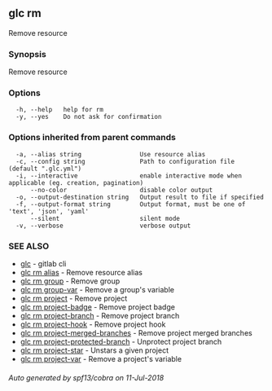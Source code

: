 ## glc rm

Remove resource

### Synopsis

Remove resource

### Options

```
  -h, --help   help for rm
  -y, --yes    Do not ask for confirmation
```

### Options inherited from parent commands

```
  -a, --alias string                Use resource alias
  -c, --config string               Path to configuration file (default ".glc.yml")
  -i, --interactive                 enable interactive mode when applicable (eg. creation, pagination)
      --no-color                    disable color output
  -o, --output-destination string   Output result to file if specified
  -f, --output-format string        Output format, must be one of 'text', 'json', 'yaml'
      --silent                      silent mode
  -v, --verbose                     verbose output
```

### SEE ALSO

* [glc](glc.md)	 - gitlab cli
* [glc rm alias](glc_rm_alias.md)	 - Remove resource alias
* [glc rm group](glc_rm_group.md)	 - Remove group
* [glc rm group-var](glc_rm_group-var.md)	 - Remove a group's variable
* [glc rm project](glc_rm_project.md)	 - Remove project
* [glc rm project-badge](glc_rm_project-badge.md)	 - Remove project badge
* [glc rm project-branch](glc_rm_project-branch.md)	 - Remove project branch
* [glc rm project-hook](glc_rm_project-hook.md)	 - Remove project hook
* [glc rm project-merged-branches](glc_rm_project-merged-branches.md)	 - Remove project merged branches
* [glc rm project-protected-branch](glc_rm_project-protected-branch.md)	 - Unprotect project branch
* [glc rm project-star](glc_rm_project-star.md)	 - Unstars a given project
* [glc rm project-var](glc_rm_project-var.md)	 - Remove a project's variable

###### Auto generated by spf13/cobra on 11-Jul-2018

